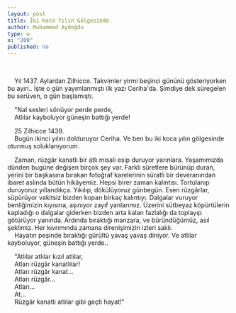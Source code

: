 ```yaml
---
layout: post
title: İki Koca Yılın Gölgesinde
author: Muhammed Aydoğdu
type: w
x: "200"
published: no
---
```


<br/>

&nbsp;&nbsp;&nbsp;&nbsp;Yıl 1437. Aylardan Zilhicce. Takvimler yirmi beşinci gününü gösteriyorken bu ayın.. İşte o gün yayımlanmıştı ilk yazı Ceriha'da. Şimdiye dek süregelen bu serüven, o gün başlamıştı.  

&nbsp;&nbsp;&nbsp;&nbsp;"Nal sesleri sönüyor perde perde,  
&nbsp;&nbsp;&nbsp;&nbsp;Atlılar kayboluyor güneşin battığı yerde!  

&nbsp;&nbsp;&nbsp;&nbsp;25 Zilhicce 1439.  
&nbsp;&nbsp;&nbsp;&nbsp;Bugün ikinci yılını dolduruyor Ceriha. Ve ben bu iki koca yılın gölgesinde oturmuş soluklanıyorum.  

&nbsp;&nbsp;&nbsp;&nbsp;Zaman, rüzgâr kanatlı bir atlı misali esip duruyor yarınlara. Yaşamımızda dünden bugüne değişen birçok şey var. Farklı sûretlere bürünüp duran, yerini bir başkasına bırakan fotoğraf karelerinin süratli bir deveranından ibaret aslında bütün hikâyemiz. Hepsi birer zaman kalıntısı. Tortulanıp duruyoruz yıllandıkça. Yıkılıp, dökülüyoruz günbegün. Esen rüzgârlar, süpürüyor vakitsiz bizden kopan birkaç kalıntıyı. Dalgalar vuruyor benliğimizin kıyısına, aşınıyor zayıf yanlarımız. Üzerini sütbeyaz köpürtülerin kapladığı o dalgalar giderken bizden arta kalan fazlalığı da toplayıp götürüyor yanında. Ardında bıraktığı manzara, ve büründüğümüz, asıl şeklimiz. Her kıvrımında zamana direnişimizin izleri saklı.  
&nbsp;&nbsp;&nbsp;&nbsp;Hayatın peşinde bıraktığı gürültü yavaş yavaş diniyor. Ve atlılar kayboluyor, güneşin battığı yerde..  

&nbsp;&nbsp;&nbsp;&nbsp;"Atlılar atlılar kızıl atlılar,  
&nbsp;&nbsp;&nbsp;&nbsp;Atları rüzgâr kanatlılar!  
&nbsp;&nbsp;&nbsp;&nbsp;Atları rüzgâr kanat...  
&nbsp;&nbsp;&nbsp;&nbsp;Atları rüzgâr...  
&nbsp;&nbsp;&nbsp;&nbsp;Atları...  
&nbsp;&nbsp;&nbsp;&nbsp;At...  
&nbsp;&nbsp;&nbsp;&nbsp;Rüzgâr kanatlı atlılar gibi geçti hayat!"  
